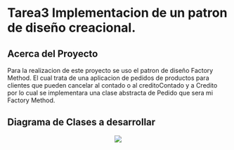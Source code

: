 # Tarea3 Implementacion de un patron de diseño creacional.

## Acerca del Proyecto

Para la realizacion de este proyecto se uso el patron de diseño Factory Method.
El cual trata de una aplicacion de pedidos de productos para clientes que pueden cancelar al contado o al creditoContado y a Credito por lo cual se implementara una clase abstracta de Pedido que sera mi Factory Method.

## Diagrama de Clases a desarrollar

<p align="center"><img src="http://200.107.241.6/patrones/dclases.png"></p>
